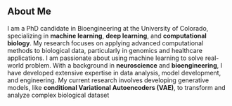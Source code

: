## About Me
I am a PhD candidate in Bioengineering at the University of Colorado, specializing in **machine learning**, **deep learning**, and **computational biology**. My research focuses on applying advanced computational methods to biological data, particularly in genomics and healthcare applications. I am passionate about using machine learning to solve real-world problem. With a background in **neuroscience** and **bioengineering**, I have developed extensive expertise in data analysis, model development, and engineering. My current research involves developing generative models, like **conditional Variational Autoencoders (VAE)**, to transform and analyze complex biological dataset
